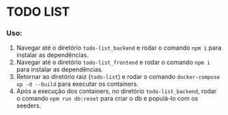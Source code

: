 # TODO LIST

### Uso:

1. Navegar até o diretório `todo-list_backend` e rodar o comando `npm i` para instalar as dependências.
2. Navegar até o diretório `todo-list_frontend` e rodar o comando `npm i` para instalar as dependências.
3. Retornar ao diretório raiz (`todo-list`) e rodar o comando `docker-compose up -d --build` para executar os containers.
4. Após a execução dos containers, no diretório `todo-list_backend`, rodar o comando `npm run db:reset` para criar o db e populá-lo com os seeders.
